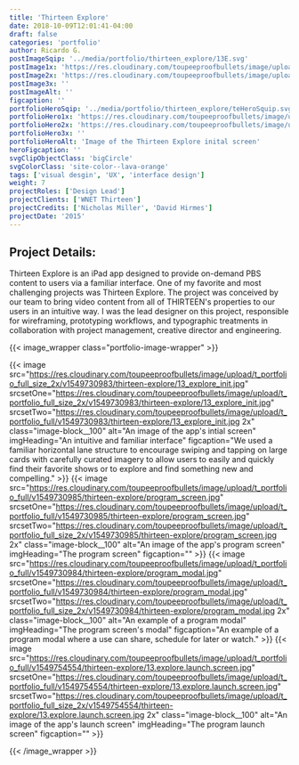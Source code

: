 ```yaml
---
title: 'Thirteen Explore'
date: 2018-10-09T12:01:41-04:00
draft: false
categories: 'portfolio'
author: Ricardo G.
postImageSqip: '../media/portfolio/thirteen_explore/13E.svg'
postImage1x: 'https://res.cloudinary.com/toupeeproofbullets/image/upload/t_hp_portfolio/v1549730983/thirteen-explore/13_explore_init.jpg'
postImage2x: 'https://res.cloudinary.com/toupeeproofbullets/image/upload/t_hp_portfolio_2x/v1549730983/thirteen-explore/13_explore_init.jpg'
postImage3x: ''
postImageAlt: ''
figcaption: ''
portfolioHeroSqip: '../media/portfolio/thirteen_explore/teHeroSquip.svg'
portfolioHero1x: 'https://res.cloudinary.com/toupeeproofbullets/image/upload/t_portfolio_hero_16_9/v1549730983/thirteen-explore/13_explore_init.jpg'
portfolioHero2x: 'https://res.cloudinary.com/toupeeproofbullets/image/upload/t_portfolio_hero_2x/v1549730983/thirteen-explore/13_explore_init.jpg'
portfolioHero3x: ''
portfolioHeroAlt: 'Image of the Thirteen Explore inital screen'
heroFigcaption: ''
svgClipObjectClass: 'bigCircle'
svgColorClass: 'site-color--lava-orange'
tags: ['visual desgin', 'UX', 'interface design']
weight: 7
projectRoles: ['Design Lead']
projectClients: ['WNET Thirteen']
projectCredits: ['Nicholas Miller', 'David Hirmes']
projectDate: '2015'
---
```


## Project Details:

Thirteen Explore is an iPad app designed to provide on-demand PBS content to users via a familiar interface. One of my favorite and most challenging projects was Thirteen Explore. The project was conceived by our team to bring video content from all of THIRTEEN's properties to our users in an intuitive way. I was the lead designer on this project, responsible for wireframing, prototyping workflows, and typographic treatments in collaboration with project management, creative director and engineering.

{{< image_wrapper class="portfolio-image-wrapper" >}}

{{< image
    src="https://res.cloudinary.com/toupeeproofbullets/image/upload/t_portfolio_full_size_2x/v1549730983/thirteen-explore/13_explore_init.jpg"
    srcsetOne="https://res.cloudinary.com/toupeeproofbullets/image/upload/t_portfolio_full_size_2x/v1549730983/thirteen-explore/13_explore_init.jpg"
    srcsetTwo="https://res.cloudinary.com/toupeeproofbullets/image/upload/t_portfolio_full/v1549730983/thirteen-explore/13_explore_init.jpg 2x"
    class="image-block__100"
    alt="An image of the app's intial screen"
    imgHeading="An intuitive and familiar interface"
    figcaption="We used a familiar horizontal lane structure to encourage swiping and tapping on large cards with carefully curated imagery to allow users to easily and quickly find their favorite shows or to explore and find something new and compelling."
    >}}
{{< image
    src="https://res.cloudinary.com/toupeeproofbullets/image/upload/t_portfolio_full/v1549730985/thirteen-explore/program_screen.jpg"
    srcsetOne="https://res.cloudinary.com/toupeeproofbullets/image/upload/t_portfolio_full/v1549730985/thirteen-explore/program_screen.jpg"
    srcsetTwo="https://res.cloudinary.com/toupeeproofbullets/image/upload/t_portfolio_full_size_2x/v1549730985/thirteen-explore/program_screen.jpg 2x"
    class="image-block__100"
    alt="An image of the app's program screen"
    imgHeading="The program screen"
    figcaption=""
    >}}
{{< image
    src="https://res.cloudinary.com/toupeeproofbullets/image/upload/t_portfolio_full/v1549730984/thirteen-explore/program_modal.jpg"
    srcsetOne="https://res.cloudinary.com/toupeeproofbullets/image/upload/t_portfolio_full/v1549730984/thirteen-explore/program_modal.jpg"
    srcsetTwo="https://res.cloudinary.com/toupeeproofbullets/image/upload/t_portfolio_full_size_2x/v1549730984/thirteen-explore/program_modal.jpg 2x"
    class="image-block__100"
    alt="An example of a program modal"
    imgHeading="The program screen's modal"
    figcaption="An example of a program modal where a use can share, schedule for later or watch."
    >}}
{{< image
    src="https://res.cloudinary.com/toupeeproofbullets/image/upload/t_portfolio_full/v1549754554/thirteen-explore/13.explore.launch.screen.jpg"
    srcsetOne="https://res.cloudinary.com/toupeeproofbullets/image/upload/t_portfolio_full/v1549754554/thirteen-explore/13.explore.launch.screen.jpg"
    srcsetTwo="https://res.cloudinary.com/toupeeproofbullets/image/upload/t_portfolio_full_size_2x/v1549754554/thirteen-explore/13.explore.launch.screen.jpg 2x"
    class="image-block__100"
    alt="An image of the app's launch screen"
    imgHeading="The program launch screen"
    figcaption=""
    >}}

{{< /image_wrapper >}}
